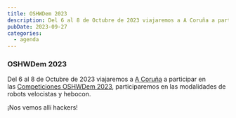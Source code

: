 ```yaml
---
title: OSHWDem 2023
description: Del 6 al 8 de Octubre de 2023 viajaremos a A Coruña a participar en las Competiciones OSHWDem 2023, participaremos en las modalidades de robots velocistas y hebocon.
pubDate: 2023-09-27
categories:
  - agenda
---
```


### OSHWDem 2023

Del 6 al 8 de Octubre de 2023 viajaremos a [A Coruña](https://www.google.es/maps/place/Museo+Domus/@43.3777613,-8.4074032,18z/data=!4m6!3m5!1s0xd2e7c7043c99b31:0x5c3b6eb8306f7019!8m2!3d43.3777801!4d-8.406646!16s%2Fg%2F121g0xlc?entry=ttu&g_ep=EgoyMDI1MDMzMC4wIKXMDSoASAFQAw%3D%3D) a participar en las [Competiciones OSHWDem 2023](https://www.oshwdem.org/), participaremos en las modalidades de robots velocistas y hebocon.

¡Nos vemos allí hackers!

